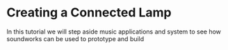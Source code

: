 # Creating a Connected Lamp

In this tutorial we will step aside music applications and system to see how soundworks can be used to prototype and build
